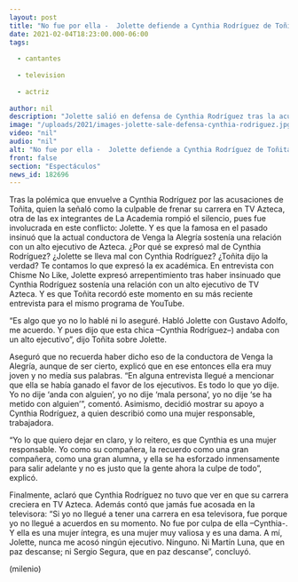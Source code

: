 ```yaml
---
layout: post
title: "No fue por ella -  Jolette defiende a Cynthia Rodríguez de Toñita tras acusación sobre TV Azteca"
date: 2021-02-04T18:23:00.000-06:00
tags:
  
  - cantantes
  
  - television
  
  - actriz
  
author: nil
description: "Jolette salió en defensa de Cynthia Rodríguez tras la acusación de Toñita sobre presuntamente frenar su carrera en TV Azteca; así demostró su apoyo. "
image: "/uploads/2021/images-jolette-sale-defensa-cynthia-rodriguez.jpg"
video: "nil"
audio: "nil"
alt: "No fue por ella -  Jolette defiende a Cynthia Rodríguez de Toñita tras acusación sobre TV Azteca"
front: false
section: "Espectáculos"
news_id: 182696
---
```


Tras la polémica que envuelve a Cynthia Rodríguez por las acusaciones de Toñita, quien la señaló como la culpable de frenar su carrera en TV Azteca, otra de las ex integrantes de La Academia rompió el silencio, pues fue involucrada en este conflicto: Jolette. Y es que la famosa en el pasado insinuó que la actual conductora de Venga la Alegría sostenía una relación con un alto ejecutivo de Azteca. ¿Por qué se expresó mal de Cynthia Rodríguez? ¿Jolette se lleva mal con Cynthia Rodríguez? ¿Toñita dijo la verdad? Te contamos lo que expresó la ex académica. 
En entrevista con Chisme No Like, Jolette expresó arrepentimiento tras haber insinuado que Cynthia Rodríguez sostenía una relación con un alto ejecutivo de TV Azteca. Y es que Toñita recordó este momento en su más reciente entrevista para el mismo programa de YouTube. 

“Es algo que yo no lo hablé ni lo aseguré. Habló Jolette con Gustavo Adolfo, me acuerdo. Y pues dijo que esta chica –Cynthia Rodríguez–) andaba con un alto ejecutivo”, dijo Toñita sobre Jolette.  

Aseguró que no recuerda haber dicho eso de la conductora de Venga la Alegría, aunque de ser cierto, explicó que en ese entonces ella era muy joven y no medía sus palabras. “En alguna entrevista llegué a mencionar que ella se había ganado el favor de los ejecutivos. Es todo lo que yo dije. Yo no dije ‘anda con alguien’, yo no dije ‘mala persona’, yo no dije ‘se ha metido con alguien’”, comentó. Asimismo, decidió mostrar su apoyo a Cynthia Rodríguez, a quien describió como una mujer responsable, trabajadora.

 “Yo lo que quiero dejar en claro, y lo reitero, es que Cynthia es una mujer responsable. Yo como su compañera, la recuerdo como una gran compañera, como una gran alumna, y ella se ha esforzado inmensamente para salir adelante y no es justo que la gente ahora la culpe de todo”, explicó. 

Finalmente, aclaró que Cynthia Rodríguez no tuvo que ver en que su carrera creciera en TV Azteca. Además contó que jamás fue acosada en la televisora: 
“Si yo no llegué a tener una carrera en esa televisora, fue porque yo no llegué a acuerdos en su momento. No fue por culpa de ella –Cynthia-. Y ella es una mujer íntegra, es una mujer muy valiosa y es una dama. A mí, Jolette, nunca me acosó ningún ejecutivo. Ninguno. Ni Martín Luna, que en paz descanse; ni Sergio Segura, que en paz descanse”, concluyó. 

(milenio)